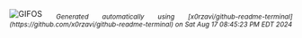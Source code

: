 <div align="justify">
<picture>
    <source media="(prefers-color-scheme: dark)" srcset="https://i.ibb.co/mJMPdBz/output-gif.gif">
    <source media="(prefers-color-scheme: light)" srcset="https://i.ibb.co/mJMPdBz/output-gif.gif">
    <img alt="GIFOS" src="https://i.ibb.co/mJMPdBz/output-gif.gif">
</picture>
<sub><i>Generated automatically using [x0rzavi/github-readme-terminal](https://github.com/x0rzavi/github-readme-terminal) on Sat Aug 17 08:45:23 PM EDT 2024</i></sub>
</div>

<!--  -->